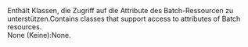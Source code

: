 <Namespace Name="Microsoft.Azure.Management.Batch.Models">
  <Docs>
    <summary><span data-ttu-id="69551-101">Enthält Klassen, die Zugriff auf die Attribute des Batch-Ressourcen zu unterstützen.</span><span class="sxs-lookup"><span data-stu-id="69551-101">Contains classes that support access to attributes of Batch resources.</span></span></summary> 
    <remarks><span data-ttu-id="69551-102">None (Keine):</span><span class="sxs-lookup"><span data-stu-id="69551-102">None.</span></span></remarks>
  </Docs>
</Namespace>
